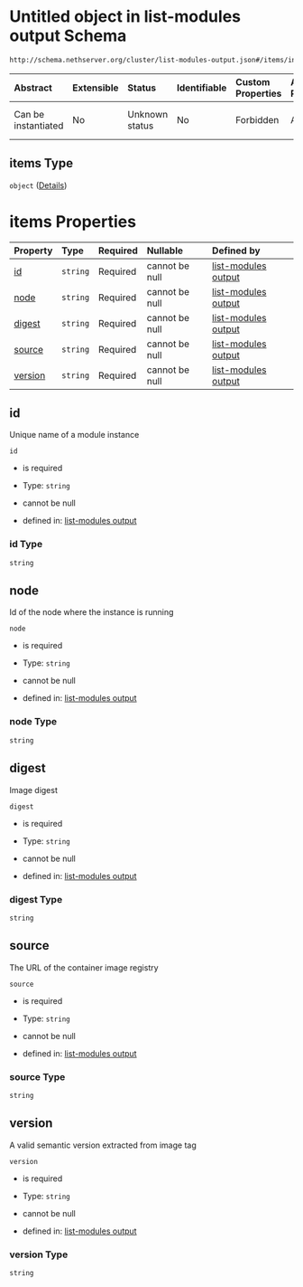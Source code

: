 # Untitled object in list-modules output Schema

```txt
http://schema.nethserver.org/cluster/list-modules-output.json#/items/installed/items
```



| Abstract            | Extensible | Status         | Identifiable | Custom Properties | Additional Properties | Access Restrictions | Defined In                                                                            |
| :------------------ | :--------- | :------------- | :----------- | :---------------- | :-------------------- | :------------------ | :------------------------------------------------------------------------------------ |
| Can be instantiated | No         | Unknown status | No           | Forbidden         | Allowed               | none                | [list-modules-output.json\*](cluster/list-modules-output.json "open original schema") |

## items Type

`object` ([Details](list-modules-output-items-installed-items.md))

# items Properties

| Property            | Type     | Required | Nullable       | Defined by                                                                                                                                                                                       |
| :------------------ | :------- | :------- | :------------- | :----------------------------------------------------------------------------------------------------------------------------------------------------------------------------------------------- |
| [id](#id)           | `string` | Required | cannot be null | [list-modules output](list-modules-output-items-installed-items-properties-id.md "http://schema.nethserver.org/cluster/list-modules-output.json#/items/installed/items/properties/id")           |
| [node](#node)       | `string` | Required | cannot be null | [list-modules output](list-modules-output-items-installed-items-properties-node.md "http://schema.nethserver.org/cluster/list-modules-output.json#/items/installed/items/properties/node")       |
| [digest](#digest)   | `string` | Required | cannot be null | [list-modules output](list-modules-output-items-installed-items-properties-digest.md "http://schema.nethserver.org/cluster/list-modules-output.json#/items/installed/items/properties/digest")   |
| [source](#source)   | `string` | Required | cannot be null | [list-modules output](list-modules-output-items-installed-items-properties-source.md "http://schema.nethserver.org/cluster/list-modules-output.json#/items/installed/items/properties/source")   |
| [version](#version) | `string` | Required | cannot be null | [list-modules output](list-modules-output-items-installed-items-properties-version.md "http://schema.nethserver.org/cluster/list-modules-output.json#/items/installed/items/properties/version") |

## id

Unique name of a module instance

`id`

*   is required

*   Type: `string`

*   cannot be null

*   defined in: [list-modules output](list-modules-output-items-installed-items-properties-id.md "http://schema.nethserver.org/cluster/list-modules-output.json#/items/installed/items/properties/id")

### id Type

`string`

## node

Id of the node where the instance is running

`node`

*   is required

*   Type: `string`

*   cannot be null

*   defined in: [list-modules output](list-modules-output-items-installed-items-properties-node.md "http://schema.nethserver.org/cluster/list-modules-output.json#/items/installed/items/properties/node")

### node Type

`string`

## digest

Image digest

`digest`

*   is required

*   Type: `string`

*   cannot be null

*   defined in: [list-modules output](list-modules-output-items-installed-items-properties-digest.md "http://schema.nethserver.org/cluster/list-modules-output.json#/items/installed/items/properties/digest")

### digest Type

`string`

## source

The URL of the container image registry

`source`

*   is required

*   Type: `string`

*   cannot be null

*   defined in: [list-modules output](list-modules-output-items-installed-items-properties-source.md "http://schema.nethserver.org/cluster/list-modules-output.json#/items/installed/items/properties/source")

### source Type

`string`

## version

A valid semantic version extracted from image tag

`version`

*   is required

*   Type: `string`

*   cannot be null

*   defined in: [list-modules output](list-modules-output-items-installed-items-properties-version.md "http://schema.nethserver.org/cluster/list-modules-output.json#/items/installed/items/properties/version")

### version Type

`string`
